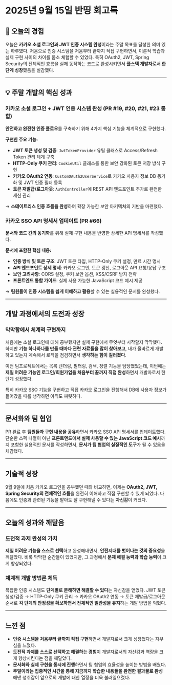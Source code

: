 # 2025년 9월 15일 반띵 회고록

## 📌 오늘의 경험

오늘은 **카카오 소셜 로그인과 JWT 인증 시스템 완성**이라는 주말 목표를 달성한 의미 있는 하루였다.
처음으로 인증 시스템을 처음부터 끝까지 직접 구현하면서, 이론적 학습과 실제 구현 사이의 차이를 몸소 체험할 수 있었다.
특히 OAuth2, JWT, Spring Security의 전체적인 흐름을 실제 동작하는 코드로 완성시키면서 **풀스택 개발자로서 한 단계 성장**했음을 실감했다.

---

## 💡 주말 개발의 핵심 성과

### 카카오 소셜 로그인 + JWT 인증 시스템 완성 (PR #19, #20, #21, #23 통합)

**안전하고 완전한 인증 플로우**를 구축하기 위해 4가지 핵심 기능을 체계적으로 구현했다.

**구현한 주요 기능:**
* **JWT 토큰 생성 및 검증**: `JwtTokenProvider` 유틸 클래스로 Access/Refresh Token 관리 체계 구축
* **HTTP-Only 쿠키 관리**: `CookieUtil` 클래스를 통한 보안 강화된 토큰 저장 방식 구현
* **카카오 OAuth2 연동**: `CustomOAuth2UserService`로 카카오 사용자 정보 DB 동기화 및 JWT 인증 필터 등록
* **토큰 재발급/로그아웃**: `AuthController`에 REST API 엔드포인트 추가로 완전한 세션 관리

→ **스테이트리스 인증 흐름을 완성**하여 확장 가능한 보안 아키텍처의 기반을 마련했다.

### 카카오 SSO API 명세서 업데이트 (PR #66)

**문서와 코드 간의 동기화**를 위해 실제 구현 내용을 반영한 상세한 API 명세서를 작성했다.

**문서에 포함한 핵심 내용:**
* **인증 방식 및 토큰 구조**: JWT 토큰 타입, HTTP-Only 쿠키 설정, 만료 시간 명시
* **API 엔드포인트 상세 명세**: 카카오 로그인, 토큰 갱신, 로그아웃 API 요청/응답 구조
* **보안 고려사항**: CORS 설정, 쿠키 보안 옵션, XSS/CSRF 방지 전략
* **프론트엔드 통합 가이드**: 실제 사용 가능한 JavaScript 코드 예시 제공

→ **팀원들이 인증 시스템을 쉽게 이해하고 활용**할 수 있는 실용적인 문서를 완성했다.

---

## 개발 과정에서의 도전과 성장

### 막막함에서 체계적 구현까지

처음에는 소셜 로그인에 대해 공부했지만 실제 구현에서 무엇부터 시작할지 막막했다.
하지만 **기능 하나하나를 만들 때마다 관련 자료들을 많이 찾아보고**, 
내가 올바르게 개발하고 있는지 계속해서 로직을 점검하면서 **생각하는 힘이 길러졌다**.

이전 팀프로젝트에서는 목록 렌더링, 필터링, 검색, 정렬 기능을 담당했었는데, 
이번에는 **제일 어려운 기능인 로그인/회원가입을 처음부터 끝까지 직접 완성**하면서 
개발자로서 한 단계 성장했다.

특히 카카오 SSO 기능을 구현하고 직접 카카오 로그인을 진행해서 
DB에 사용자 정보가 들어갔을 때를 생각하면 아직도 짜릿하다.

---

## 문서화와 팀 협업

PR 완료 후 **팀원들과 구현 내용을 공유**하면서 카카오 SSO API 명세서를 업데이트했다.
단순한 스펙 나열이 아닌 **프론트엔드에서 실제 사용할 수 있는 JavaScript 코드 예시**까지 포함한 
실용적인 문서를 작성하면서, **문서가 팀 협업의 실질적인 도구**가 될 수 있음을 체감했다.

---

## 기술적 성장

9월 9일에 처음 카카오 로그인을 공부했던 때와 비교하면, 
이제는 **OAuth2, JWT, Spring Security의 전체적인 흐름**을 
완전히 이해하고 직접 구현할 수 있게 되었다.
다음에도 인증과 관련된 기능을 맡아도 잘 구현해낼 수 있다는 
**자신감**이 커졌다.

---

## 오늘의 성과와 깨달음

### 도전적 과제 완성의 가치

**제일 어려운 기능을 스스로 선택**하고 완성해내면서, **안전지대를 벗어나는 것의 중요성**을 깨달았다.
비록 막막한 순간들이 있었지만, 그 과정에서 **문제 해결 능력과 학습 능력**이 크게 향상되었다.

### 체계적 개발 방법론 체득

복잡한 인증 시스템도 **단계별로 분해하면 해결할 수 있다**는 자신감을 얻었다.
JWT 토큰 생성/검증 → HTTP-Only 쿠키 관리 → 카카오 OAuth2 연동 → 토큰 재발급/로그아웃 순서로 **각 단계의 
안정성을 확보하면서 전체적인 일관성을 유지**하는 개발 방법을 익혔다.

---

## 느낀 점

* **인증 시스템을 처음부터 끝까지 직접 구현**하면서 개발자로서 크게 성장했다는 자부심을 느꼈다.
* **도전적 과제를 스스로 선택하고 해결하는 경험**이 개발자로서의 자신감과 역량을 크게 향상시킨다는 점을 깨달았다.
* **문서화와 실제 구현을 동시에 진행**하면서 팀 협업의 효율성을 높이는 방법을 배웠다.
* **주말이라는 집중적인 시간을 통해 지금까지 학습한 내용들을 완전한 결과물로 완성**해낸 성취감이 앞으로의 개발에 대한 열정을 더욱 불러일으켰다.